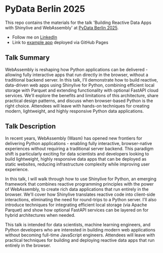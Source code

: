 # PyData Berlin 2025

This repo contains the materials for the talk 'Building Reactive Data Apps with Shinylive and WebAssembly' at [PyData Berlin 2025](https://cfp.pydata.org/berlin2025/talk/GPZPFP/).

- Follow me on [LinkedIn](https://www.linkedin.com/in/christophscheuch/)
- Link to [example app](https://tidy-intelligence.github.io/pydata-berlin-2025/) deployed via GitHub Pages

## Talk Summary

WebAssembly is reshaping how Python applications can be delivered - allowing fully interactive apps that run directly in the browser, without a traditional backend server. In this talk, I'll demonstrate how to build reactive, data-driven web apps using Shinylive for Python, combining efficient local storage with Parquet and extending functionality with optional FastAPI cloud services. We'll explore the benefits and limitations of this architecture, share practical design patterns, and discuss when browser-based Python is the right choice. Attendees will leave with hands-on techniques for creating modern, lightweight, and highly responsive Python data applications.

## Talk Description

In recent years, WebAssembly (Wasm) has opened new frontiers for delivering Python applications - enabling fully interactive, browser-native experiences without requiring a traditional server backend. This paradigm shift is particularly exciting for data scientists and developers looking to build lightweight, highly responsive data apps that can be deployed as static websites, reducing infrastructure complexity while improving user experience.

In this talk, I will walk through how to use Shinylive for Python, an emerging framework that combines reactive programming principles with the power of WebAssembly, to create rich data applications that run entirely in the browser. We'll cover how Shinylive translates reactive code into client-side interactions, eliminating the need for round-trips to a Python server. I'll also introduce techniques for integrating efficient local storage (via Apache Parquet) and show how optional FastAPI services can be layered on for hybrid architectures when needed.

This talk is intended for data scientists, machine learning engineers, and Python developers who are interested in building modern web applications without becoming full-time JavaScript engineers. Attendees will leave with practical techniques for building and deploying reactive data apps that run entirely in the browser.
